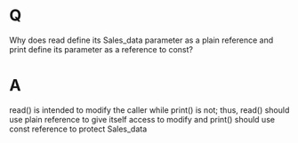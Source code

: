 # Q
Why does read define its Sales_data parameter as a plain
reference and print define its parameter as a reference to const?

# A
read() is intended to modify the caller while print() is not; thus,
read() should use plain reference to give itself access to modify and
print() should use const reference to protect Sales_data